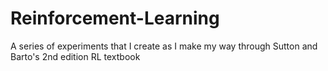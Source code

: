 # Reinforcement-Learning

A series of experiments that I create as I make my way through Sutton and Barto's 2nd edition RL textbook
